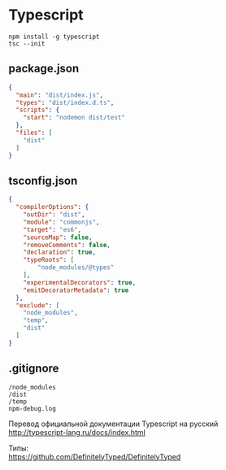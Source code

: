 Typescript
==========

```
npm install -g typescript
tsc --init
```

package.json
------------

```json
{
  "main": "dist/index.js",
  "types": "dist/index.d.ts",
  "scripts": {
    "start": "nodemon dist/test"
  },
  "files": [
    "dist"
  ]
}
```

tsconfig.json
-------------

```json
{
  "compilerOptions": {
    "outDir": "dist",
    "module": "commonjs",
    "target": "es6",
    "sourceMap": false,
    "removeComments": false,
    "declaration": true,
    "typeRoots": [
        "node_modules/@types"
    ],
    "experimentalDecorators": true,
    "emitDecoratorMetadata": true
  },
  "exclude": [
    "node_modules",
    "temp",
    "dist"
  ]
}
```

.gitignore
----------

```
/node_modules
/dist
/temp
npm-debug.log
```

Перевод официальной документации Typescript на русский  
http://typescript-lang.ru/docs/index.html

Типы:  
https://github.com/DefinitelyTyped/DefinitelyTyped
